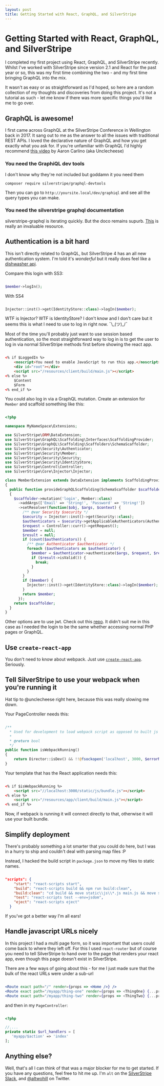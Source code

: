```yaml
---
layout: post
title: Getting Started with React, GraphQL, and SilverStripe
---
```


# Getting Started with React, GraphQL, and SilverStripe #

I completed my first project using React, GraphQL, and SilverStripe recently. Whilst I've worked with SilverStripe since version 2.1 and React for the past year or so, this was my first time combining the two - and my first time bringing GraphQL into the mix.

It wasn't as easy or as straightforward as I'd hoped, so here are a random collection of my thoughts and discoveries from doing this project. It's not a tutorial as such - let me know if there was more specific things you'd like me to go over.

## GraphQL is awesome! ##

I first came across GraphQL at the SilverStripe Conference in Wellington back in 2017. It sang out to me as the answer to all the issues with traditional REST APIs. I loved the declarative nature of GraphQL and how you get exactly what you ask for. If you're unfamiliar with GraphQL I'd highly recommend [this video](https://vimeo.com/206492203) by Aaron Carlino (aka Unclecheese)

### You need the GraphiQL dev tools ###

I don't know why they're not included but goddamn it you need them

```composer require silverstripe/graphql-devtools```

Then you can go to `http://yoursite.local/dev/graphiql` and see all the query types you can make.

### You need the silverstripe graphql documentation ###

silverstripe-graphql is iterating quickly. But the doco remains supurb. [This](https://github.com/silverstripe/silverstripe-graphql/blob/2/README.md) is really an invaluable resource.

## Authentication is a bit hard ##

This isn't directly related to GraphQL, but SilverStripe 4 has an all new authentication system. I'm told it's *wonderful* but it really does feel like a [dishwasher api](https://www.silverstripe.org/blog/cutting-through-the-noise-why-silverstripe-4-will-use-reactjs/#Diswashers_have_terrible_APIs_33).

Compare this login with SS3:

```php

$member->logIn();

```

With SS4
```php

Injector::inst()->get(IdentityStore::class)->logIn($member);

```

WTF is Injector? WTF is IdentityStore? I don't know and I don't care but it seems this is what I need to use to log in right now. ¯\\\_(ツ)\_/¯

Most of the time you'll probably just want to use session based authentication, so the most straightforward way to log in is to get the user to log in via normal SilverStripe methods first before showing the react app.

```html

<% if $LoggedIn %>
    <noscript>You need to enable JavaScript to run this app.</noscript>
    <div id="root"></div>
    <script src="/resources/client/build/main.js"></script>
<% else %>
    $Content
    $Form
<% end_if %>

```

You could also log in via a GraphQL mutation. Create an extension for `Member` and scaffold something like this:

```php

<?php

namespace MyNameSpace\Extensions;

use SilverStripe\ORM\DataExtension;
use SilverStripe\GraphQL\Scaffolding\Interfaces\ScaffoldingProvider;
use SilverStripe\GraphQL\Scaffolding\Scaffolders\SchemaScaffolder;
use SilverStripe\Security\Authenticator;
use SilverStripe\Security\Member;
use SilverStripe\Security\Security;
use SilverStripe\Security\IdentityStore;
use SilverStripe\Control\Controller;
use SilverStripe\Core\Injector\Injector;

class MemberExtension extends DataExtension implements ScaffoldingProvider
{
  public function provideGraphQLScaffolding(SchemaScaffolder $scaffolder)
  {
    $scaffolder->mutation('login', Member::class)
      ->addArgs(['Email' => 'String!', 'Password' => 'String!'])
      ->setResolver(function($obj, $args, $context) {
        /** @var Security $security */
        $security = Injector::inst()->get(Security::class);
        $authenticators = $security->getApplicableAuthenticators(Authenticator::LOGIN);
        $request = Controller::curr()->getRequest();
        $member = null;
        $result = null;
        if (count($authenticators)) {
          /** @var Authenticator $authenticator */
          foreach ($authenticators as $authenticator) {
            $member = $authenticator->authenticate($args, $request, $result);
            if ($result->isValid()) {
              break;
            }
          }
        }
        if ($member) {
          Injector::inst()->get(IdentityStore::class)->logIn($member);
        }
        return $member;
      });
    return $scaffolder;
  }
}

```

Other options are to use jwt. Check out this [repo](https://github.com/Firesphere/silverstripe-graphql-jwt). It didn't suit me in this case as I needed the login to be the same whether accessing normal PHP pages or GraphQL.

## Use `create-react-app` ##

You don't need to know about webpack. Just use [`create-react-app`](https://github.com/facebook/create-react-app). Seriously.

## Tell SilverStripe to use your webpack when you're running it ##

Hat tip to @unclecheese right here, because this was really slowing me down.

Your PageController needs this:

```php

/**
  * Used for development to load webpack script as opposed to built js
  *
  * @return bool
  */
public function isWebpackRunning()
{
    return Director::isDev() && !!@fsockopen('localhost', 3000, $errorNumber, $errorMsg, 2);
}

```

Your template that has the React application needs this:

```html

<% if $isWebpackRunning %>
    <script src="//localhost:3000/static/js/bundle.js"></script>
<% else %>
    <script src="/resources/app/client/build/main.js"></script>
<% end_if %>

```

Now, if webpack is running it will connect directly to that, otherwise it will use your built bundle.

## Simplify deployment ##

There's probably something a lot smarter that you could do here, but I was in a hurry to ship and couldn't deal with parsing map files :P

Instead, I hacked the build script in `package.json` to move my files to static names.

```json

"scripts": {
    "start": "react-scripts start",
    "build": "react-scripts build && npm run build:clean",
    "build:clean": "cd build && move static\\js\\*.js main.js && move static\\css\\*.css main.css && rmdir /s /q static",
    "test": "react-scripts test --env=jsdom",
    "eject": "react-scripts eject"
  }

```
If you've got a better way I'm all ears!

## Handle javascript URLs nicely ##

In this project I had a multi page form, so it was important that users could come back to where they left off. For this I used `react-router` but of course you
need to tell SilverStripe to hand over to the page that renders your react app, even though this page doesn't exist in SilverStripe.

There are a few ways of going about this - for me I just made sure that the bulk of the react URLs were under a sub-url

```jsx

<Route exact path="/" render={props => <Home />} />
<Route exact path="/myapp/thing-one" render={props => <ThingOne} {...props}/>}/>
<Route exact path="/myapp/thing-two" render={props => <ThingTwo} {...props}/>}/>

```

and then in my `PageController`:

```php

<?php

//....
private static $url_handlers = [
   'myapp/$action' => 'index'
];

```

## Anything else? ##

Well, that's all I can think of that was a major blocker for me to get started. If you have any questions, feel free to hit me up. I'm `alt` on the [SilverStripe Slack](https://www.silverstripe.org/community/slack-signup), and [@altwohill](https://twitter.com/altwohill) on Twitter.